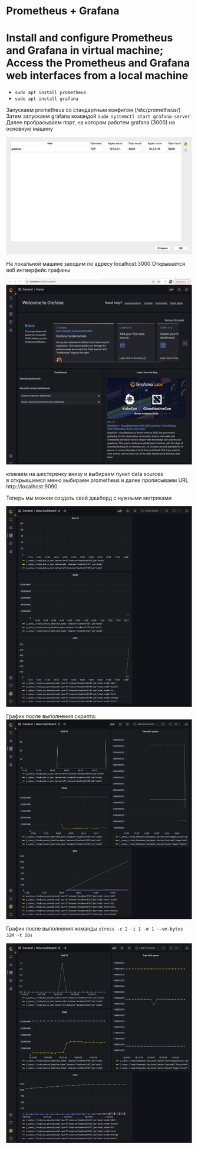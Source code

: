 # Prometheus + Grafana

# Install and configure Prometheus and Grafana in virtual machine; Access the Prometheus and Grafana web interfaces from a local machine

- `sudo apt install prometheus`
- `sudo apt install grafana`

Запускаем prometheus со стандартным конфигом (/etc/prometheus/) \
Затем запускаем grafana командой `sudo systemctl start grafana-server`
Далее пробрасываем порт, на котором работем grafana (3000) на основную машину

![](../img/ports.png)

На локальной машине заходим по адресу localhost:3000
Открывается веб интверфейс графаны

![](../img/grafana_web.png)

кликаем на шестеренку внизу и выбираем пункт data sources \
в открывшемся меню выбираем prometheus и далее прописываем URL http://localhost:9090

Теперь мы можем создать свой дашборд с нужными метриками

![](../img/grafana_dash.png)

График после выполнения скрипта: 
![](../img/after_script.png)

График после выполнения команды `stress -c 2 -i 1 -m 1 --vm-bytes 32M -t 10s`

![](../img/after_stress.png)